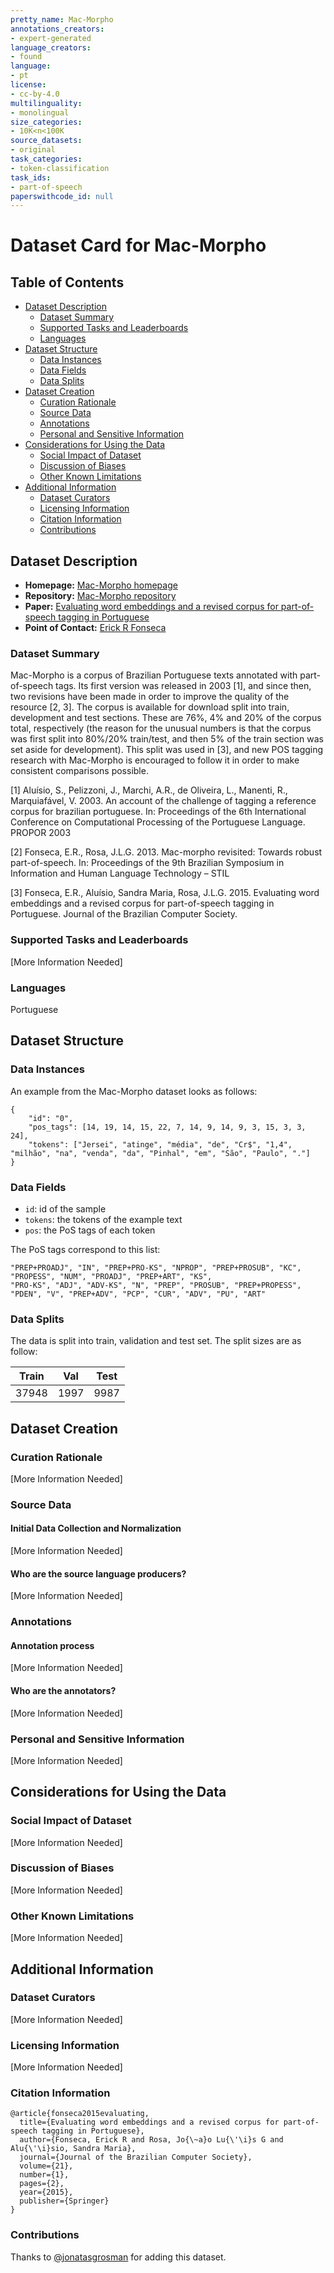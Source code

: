 ```yaml
---
pretty_name: Mac-Morpho
annotations_creators:
- expert-generated
language_creators:
- found
language:
- pt
license:
- cc-by-4.0
multilinguality:
- monolingual
size_categories:
- 10K<n<100K
source_datasets:
- original
task_categories:
- token-classification
task_ids:
- part-of-speech
paperswithcode_id: null
---
```


# Dataset Card for Mac-Morpho

## Table of Contents
- [Dataset Description](#dataset-description)
  - [Dataset Summary](#dataset-summary)
  - [Supported Tasks and Leaderboards](#supported-tasks-and-leaderboards)
  - [Languages](#languages)
- [Dataset Structure](#dataset-structure)
  - [Data Instances](#data-instances)
  - [Data Fields](#data-fields)
  - [Data Splits](#data-splits)
- [Dataset Creation](#dataset-creation)
  - [Curation Rationale](#curation-rationale)
  - [Source Data](#source-data)
  - [Annotations](#annotations)
  - [Personal and Sensitive Information](#personal-and-sensitive-information)
- [Considerations for Using the Data](#considerations-for-using-the-data)
  - [Social Impact of Dataset](#social-impact-of-dataset)
  - [Discussion of Biases](#discussion-of-biases)
  - [Other Known Limitations](#other-known-limitations)
- [Additional Information](#additional-information)
  - [Dataset Curators](#dataset-curators)
  - [Licensing Information](#licensing-information)
  - [Citation Information](#citation-information)
  - [Contributions](#contributions)

## Dataset Description

- **Homepage:** [Mac-Morpho homepage](http://nilc.icmc.usp.br/macmorpho/)
- **Repository:** [Mac-Morpho repository](http://nilc.icmc.usp.br/macmorpho/)
- **Paper:** [Evaluating word embeddings and a revised corpus for part-of-speech tagging in Portuguese](https://journal-bcs.springeropen.com/articles/10.1186/s13173-014-0020-x)
- **Point of Contact:** [Erick R Fonseca](mailto:erickrfonseca@gmail.com)

### Dataset Summary

Mac-Morpho is a corpus of Brazilian Portuguese texts annotated with part-of-speech tags. 
Its first version was released in 2003 [1], and since then, two revisions have been made in order 
to improve the quality of the resource [2, 3].
The corpus is available for download split into train, development and test sections. 
These are 76%, 4% and 20% of the corpus total, respectively (the reason for the unusual numbers 
is that the corpus was first split into 80%/20% train/test, and then 5% of the train section was 
set aside for development). This split was used in [3], and new POS tagging research with Mac-Morpho 
is encouraged to follow it in order to make consistent comparisons possible.


[1] Aluísio, S., Pelizzoni, J., Marchi, A.R., de Oliveira, L., Manenti, R., Marquiafável, V. 2003. 
An account of the challenge of tagging a reference corpus for brazilian portuguese. 
In: Proceedings of the 6th International Conference on Computational Processing of the Portuguese Language. PROPOR 2003

[2] Fonseca, E.R., Rosa, J.L.G. 2013. Mac-morpho revisited: Towards robust part-of-speech. 
In: Proceedings of the 9th Brazilian Symposium in Information and Human Language Technology – STIL

[3] Fonseca, E.R., Aluísio, Sandra Maria, Rosa, J.L.G. 2015. 
Evaluating word embeddings and a revised corpus for part-of-speech tagging in Portuguese. 
Journal of the Brazilian Computer Society.

### Supported Tasks and Leaderboards

[More Information Needed]

### Languages

Portuguese

## Dataset Structure

### Data Instances

An example from the Mac-Morpho dataset looks as follows:

```
{
    "id": "0",
    "pos_tags": [14, 19, 14, 15, 22, 7, 14, 9, 14, 9, 3, 15, 3, 3, 24],
    "tokens": ["Jersei", "atinge", "média", "de", "Cr$", "1,4", "milhão", "na", "venda", "da", "Pinhal", "em", "São", "Paulo", "."]
}
```

### Data Fields

- `id`: id of the sample
- `tokens`: the tokens of the example text
- `pos`: the PoS tags of each token

The PoS tags correspond to this list:
```
"PREP+PROADJ", "IN", "PREP+PRO-KS", "NPROP", "PREP+PROSUB", "KC", "PROPESS", "NUM", "PROADJ", "PREP+ART", "KS", 
"PRO-KS", "ADJ", "ADV-KS", "N", "PREP", "PROSUB", "PREP+PROPESS", "PDEN", "V", "PREP+ADV", "PCP", "CUR", "ADV", "PU", "ART"
```

### Data Splits

The data is split into train, validation and test set. The split sizes are as follow:

| Train  | Val   | Test  |
| ------ | ----- | ----- |
| 37948  | 1997  | 9987  |

## Dataset Creation

### Curation Rationale

[More Information Needed]

### Source Data

#### Initial Data Collection and Normalization

[More Information Needed]

#### Who are the source language producers?

[More Information Needed]

### Annotations

#### Annotation process

[More Information Needed]

#### Who are the annotators?

[More Information Needed]

### Personal and Sensitive Information

[More Information Needed]

## Considerations for Using the Data

### Social Impact of Dataset

[More Information Needed]

### Discussion of Biases

[More Information Needed]

### Other Known Limitations

[More Information Needed]

## Additional Information

### Dataset Curators

[More Information Needed]

### Licensing Information

[More Information Needed]

### Citation Information

```
@article{fonseca2015evaluating,
  title={Evaluating word embeddings and a revised corpus for part-of-speech tagging in Portuguese},
  author={Fonseca, Erick R and Rosa, Jo{\~a}o Lu{\'\i}s G and Alu{\'\i}sio, Sandra Maria},
  journal={Journal of the Brazilian Computer Society},
  volume={21},
  number={1},
  pages={2},
  year={2015},
  publisher={Springer}
}
```

### Contributions

Thanks to [@jonatasgrosman](https://github.com/jonatasgrosman) for adding this dataset.